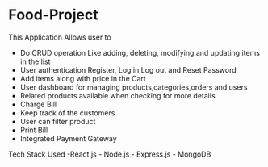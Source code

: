 # Food-Project
This Application Allows user to

- Do CRUD operation Like adding, deleting, modifying and updating items in the list
- User authentication Register, Log in,Log out and Reset Password
- Add items along with price in the Cart
- User dashboard for managing products,categories,orders and users
- Related products available when checking for more details
- Charge Bill
- Keep track of the customers
- User can filter product
- Print Bill
- Integrated Payment Gateway

Tech Stack Used
-React.js - Node.js - Express.js - MongoDB
